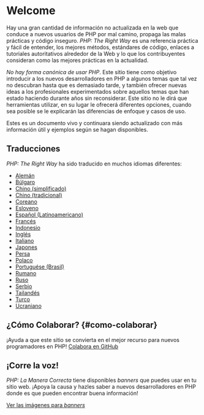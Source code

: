 # Welcome

Hay una gran cantidad de información no actualizada en la web que conduce a nuevos usuarios de PHP por mal camino,
propaga las malas prácticas y código inseguro. _PHP: The Right Way_ es una referencia práctica y fácil de entender,
los mejores métodos, estándares de código, enlaces a tutoriales autoritativos alrededor de la Web y lo que los
contribuyentes consideran como las mejores prácticas en la actualidad.

_No hay forma canónica de usar PHP_. Este sitio tiene como objetivo introducir a los nuevos desarrolladores en PHP
a algunos temas que tal vez no descubran hasta que es demasiado tarde, y también ofrecer nuevas ideas a los
profesionales experimentados sobre aquellos temas que han estado haciendo durante años sin reconsiderar. Este sitio no
le dirá que herramientas utilizar, en su lugar le ofrecerá diferentes opciones, cuando sea posible se le explicarán las
diferencias de enfoque y casos de uso.

Estes es un documento vivo y continuara siendo actualizado con más información útil y ejemplos según se hagan
disponibles.

## Traducciones

_PHP: The Right Way_ ha sido traducido en muchos idiomas diferentes:

* [Alemán](http://rwetzlmayr.github.io/php-the-right-way/)
* [Búlgaro](http://bg.phptherightway.com/)
* [Chino (simplificado)](http://laravel-china.github.io/php-the-right-way/)
* [Chino (tradicional)](http://laravel-taiwan.github.io/php-the-right-way)
* [Coreano](http://modernpug.github.io/php-the-right-way/)
* [Esloveno](http://sl.phptherightway.com)
* [Español (Latinoamericano)](http://phpdevenezuela.github.io/php-the-right-way/)
* [Francés](http://eilgin.github.io/php-the-right-way/)
* [Indonesio](http://id.phptherightway.com/)
* [Inglés](http://www.phptherightway.com)
* [Italiano](http://it.phptherightway.com/)
* [Japones](http://ja.phptherightway.com)
* [Persa](http://novid.github.io/php-the-right-way/)
* [Polaco](http://pl.phptherightway.com/)
* [Portuguése (Brasil)](http://br.phptherightway.com/)
* [Rumano](https://bgui.github.io/php-the-right-way/)
* [Ruso](http://getjump.github.io/ru-php-the-right-way)
* [Serbio](http://phpsrbija.github.io/php-the-right-way/)
* [Tailandés](https://apzentral.github.io/php-the-right-way/)
* [Turco](http://hkulekci.github.io/php-the-right-way/)
* [Ucraniano](http://iflista.github.com/php-the-right-way/)

## ¿Cómo Colaborar? {#como-colaborar}

¡Ayuda a que este sitio se convierta en el mejor recurso para nuevos programadores en PHP! [Colabora en GitHub][1]

## ¡Corre la voz!

_PHP: La Manera Correcta_ tiene disponibles _banners_ que puedes usar en tu sitio web. ¡Apoya la causa y hazles saber a
nuevos desarrolladores en PHP donde es que pueden encontrar buena información!

[Ver las imágenes para _banners_][2]

[1]: https://github.com/phpdevenezuela/php-the-right-way/tree/gh-pages
[2]: /banners.html
